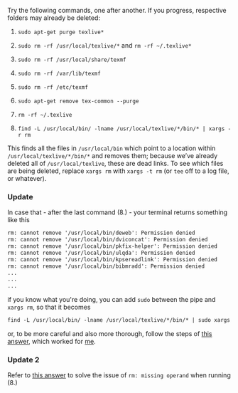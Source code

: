 Try the following commands, one after another. If you progress, respective folders may already be deleted:

1. `sudo apt-get purge texlive*`
    
2. `sudo rm -rf /usr/local/texlive/*` and `rm -rf ~/.texlive*`
    
3. `sudo rm -rf /usr/local/share/texmf`
    
4. `sudo rm -rf /var/lib/texmf`
    
5. `sudo rm -rf /etc/texmf`
    
6. `sudo apt-get remove tex-common --purge`
    
7. `rm -rf ~/.texlive`
    
8. `find -L /usr/local/bin/ -lname /usr/local/texlive/*/bin/* | xargs -r rm`

This finds all the files in `/usr/local/bin` which point to a location within `/usr/local/texlive/*/bin/*` and removes them; because we’ve already deleted all of `/usr/local/texlive`, these are dead links. To see which files are being deleted, replace `xargs rm` with `xargs -t rm` (or `tee` off to a log file, or whatever).

### Update

In case that - after the last command (8.) - your terminal returns something like this

```latex
rm: cannot remove '/usr/local/bin/deweb': Permission denied
rm: cannot remove '/usr/local/bin/dviconcat': Permission denied
rm: cannot remove '/usr/local/bin/pkfix-helper': Permission denied
rm: cannot remove '/usr/local/bin/ulqda': Permission denied
rm: cannot remove '/usr/local/bin/kpsereadlink': Permission denied
rm: cannot remove '/usr/local/bin/bibmradd': Permission denied
...
...
...
```

if you know what you're doing, you can add `sudo` between the pipe and `xargs rm`, so that it becomes

```latex
find -L /usr/local/bin/ -lname /usr/local/texlive/*/bin/* | sudo xargs rm
```

or, to be more careful and also more thorough, follow the steps of [this answer](https://tex.stackexchange.com/a/257042/117274), which worked for [me](https://tex.stackexchange.com/users/117274/thymaro).

### Update 2

Refer to [this answer](https://stackoverflow.com/a/36618260.) to solve the issue of `rm: missing operand` when running (8.)